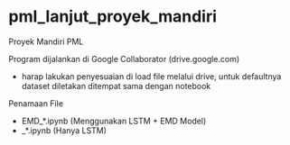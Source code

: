 # pml_lanjut_proyek_mandiri
Proyek Mandiri PML

Program dijalankan di Google Collaborator (drive.google.com)

- harap lakukan penyesuaian di load file melalui drive, untuk defaultnya dataset diletakan ditempat sama dengan notebook

Penamaan File
- EMD_*.ipynb (Menggunakan LSTM + EMD Model)
- _*.ipynb (Hanya LSTM)
